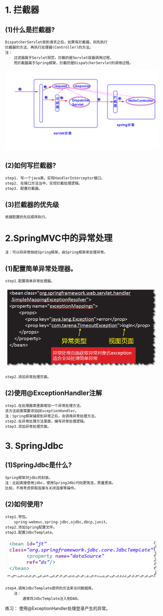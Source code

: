# 1. 拦截器
## (1)什么是拦截器?
	DispatcherServlet收到请求之后，如果有拦截器，则先执行
	拦截器的方法，再执行处理器(Controller)的方法。
	注：
		过滤器属于Servlet规范，拦截的是Servlet容器调用过程，
		而拦截器属于Spring框架，拦截的是DispatcherServlet的调用过程。
![](filter.png)

## (2)如何写拦截器?
	step1. 写一个java类，实现HandlerInterceptor接口。
	step2. 在接口方法当中，实现拦截处理逻辑。
	step3. 配置拦截器。

## (3)拦截器的优先级
	依据配置的先后顺序执行。

# 2.SpringMVC中的异常处理
	注：可以将异常抛给Spring框架，由Spring框架来处理异常。
## (1)配置简单异常处理器。
	step1.配置简单异常处理器。
![](e1.png)

	step2.添加异常处理页面。
## (2)使用@ExceptionHandler注解
	step1.在处理器类里面增加一个异常处理方法，
	该方法前面需要添加@ExceptionHandler。
	注：Spring框架捕获到异常之后，会调用异常处理方法。
	step2.在异常处理方法里面，编写异常处理逻辑。
	step3.添加异常处理页面。

# 3. SpringJdbc
## (1)SpringJdbc是什么?
	Spring框架对jdbc的封装。
	注：比起直接使用jdbc，使用SpringJdbc代码更简洁，质量更高。
	比如，不用考虑获取连接与关闭连接等操作。
## (2)如何使用?
	step1.导包。
		spring-webmvc,spring-jdbc,ojdbc,dbcp,junit。
	step2.添加Spring配置文件。
	step3.配置JdbcTemplate。
![](s1.png)
	 
	step4.调用JdbcTemplate提供的方法来访问数据库。
		注：
			通常将JdbcTemplate注入到DAO。	


练习：	使用@ExceptionHandler处理登录产生的异常。



	



	